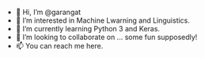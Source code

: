 - 👋 Hi, I’m @garangat
- 👀 I’m interested in Machine Lwarning and Linguistics.
- 🌱 I’m currently learning Python 3 and Keras.
- 💞️ I’m looking to collaborate on ... some fun supposedly!
- 📫 You can reach me here.

<!---
garangat/garangat is a ✨ special ✨ repository because its `README.md` (this file) appears on your GitHub profile.
You can click the Preview link to take a look at your changes.
--->
